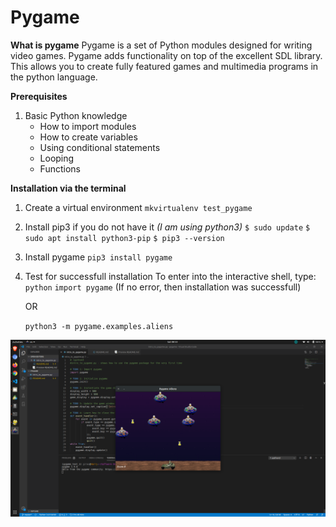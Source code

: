 # Pygame

**What is pygame**
Pygame is a set of Python modules designed for writing video games. Pygame adds functionality on top of the excellent SDL library. This allows you to create fully featured games and multimedia programs in the python language.

**Prerequisites**

1. Basic Python knowledge
    * How to import modules
    * How to create variables
    * Using conditional statements
    * Looping
    * Functions

**Installation via the terminal**

1. Create a virtual environment
    ```mkvirtualenv test_pygame```

2. Install pip3 if you do not have it
_(I am using python3)_
    ```$ sudo update```
    ```$ sudo apt install python3-pip```
    ```$ pip3 --version```

3. Install pygame
    ```pip3 install pygame```

4. Test for successfull installation
    To enter into the interactive shell, type:
        ```python```
        ```import pygame```
    (If no error, then installation was successfull)

    OR

    ```python3 -m pygame.examples.aliens```

![Example Game](pygame_demo.png)